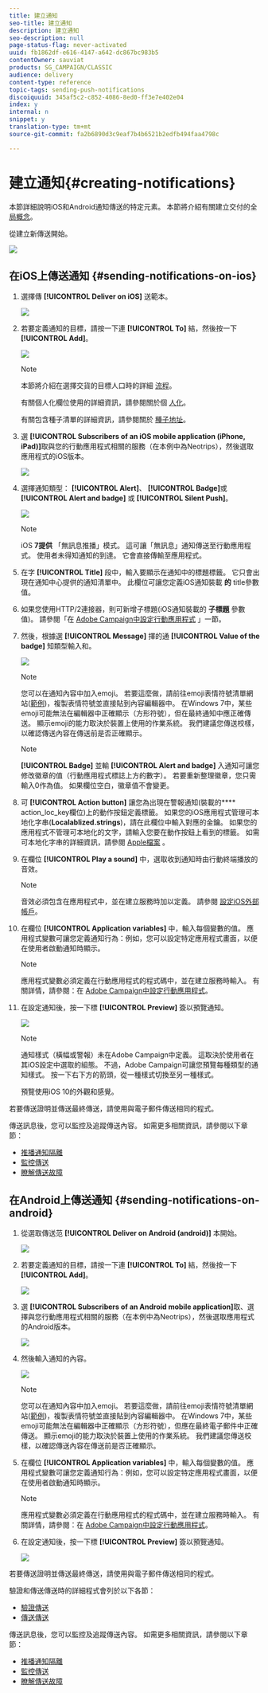 ```yaml
---
title: 建立通知
seo-title: 建立通知
description: 建立通知
seo-description: null
page-status-flag: never-activated
uuid: fb1862df-e616-4147-a642-dc867bc983b5
contentOwner: sauviat
products: SG_CAMPAIGN/CLASSIC
audience: delivery
content-type: reference
topic-tags: sending-push-notifications
discoiquuid: 345af5c2-c852-4086-8ed0-ff3e7e402e04
index: y
internal: n
snippet: y
translation-type: tm+mt
source-git-commit: fa2b6890d3c9eaf7b4b6521b2edfb494faa4798c

---
```



# 建立通知{#creating-notifications}

本節詳細說明iOS和Android通知傳送的特定元素。 本節將介紹有關建立交付的全 [局概念](../../delivery/using/steps-about-delivery-creation-steps.md)。

從建立新傳送開始。

![](assets/nmac_delivery_1.png)

## 在iOS上傳送通知 {#sending-notifications-on-ios}

1. 選擇傳 **[!UICONTROL Deliver on iOS]** 送範本。

   ![](assets/nmac_delivery_ios_1.png)

1. 若要定義通知的目標，請按一下連 **[!UICONTROL To]** 結，然後按一下 **[!UICONTROL Add]**。

   ![](assets/nmac_delivery_ios_2.png)

   >[!NOTE]
   >
   >本節將介紹在選擇交貨的目標人口時的詳細 [流程](../../delivery/using/steps-defining-the-target-population.md)。
   >
   >有關個人化欄位使用的詳細資訊，請參閱關於個 [人化](../../delivery/using/about-personalization.md)。
   >
   >有關包含種子清單的詳細資訊，請參閱關於 [種子地址](../../delivery/using/about-seed-addresses.md)。

1. 選 **[!UICONTROL Subscribers of an iOS mobile application (iPhone, iPad)]**&#x200B;取與您的行動應用程式相關的服務（在本例中為Neotrips），然後選取應用程式的iOS版本。

   ![](assets/nmac_delivery_ios_3.png)

1. 選擇通知類型： **[!UICONTROL Alert]**、 **[!UICONTROL Badge]**&#x200B;或 **[!UICONTROL Alert and badge]** 或 **[!UICONTROL Silent Push]**。

   ![](assets/nmac_delivery_ios_4.png)

   >[!NOTE]
   >
   >iOS **7提供** 「無訊息推播」模式。 這可讓「無訊息」通知傳送至行動應用程式。 使用者未得知通知的到達。 它會直接傳輸至應用程式。

1. 在字 **[!UICONTROL Title]** 段中，輸入要顯示在通知中的標題標籤。 它只會出現在通知中心提供的通知清單中。 此欄位可讓您定義iOS通知裝載 **的** title參數值。
1. 如果您使用HTTP/2連接器，則可新增子標題(iOS通知裝載的 **子標題** 參數值)。 請參閱「在 [Adobe Campaign中設定行動應用程式](../../delivery/using/configuring-the-mobile-application.md) 」一節。
1. 然後，根據選 **[!UICONTROL Message]** 擇的通 **[!UICONTROL Value of the badge]** 知類型輸入和。

   ![](assets/nmac_delivery_ios_5.png)

   >[!NOTE]
   >
   >您可以在通知內容中加入emoji。 若要這麼做，請前往emoji表情符號清單網站([範例](https://www.utf8-chartable.de/unicode-utf8-table.pl?start=9728))，複製表情符號並直接貼到內容編輯器中。 在Windows 7中，某些emoji可能無法在編輯器中正確顯示（方形符號），但在最終通知中應正確傳送。 顯示emoji的能力取決於裝置上使用的作業系統。 我們建議您傳送校樣，以確認傳送內容在傳送前是否正確顯示。

   >[!NOTE]
   >
   >**[!UICONTROL Badge]** 並輸 **[!UICONTROL Alert and badge]** 入通知可讓您修改徽章的值（行動應用程式標誌上方的數字）。 若要重新整理徽章，您只需輸入0作為值。 如果欄位空白，徽章值不會變更。

1. 可 **[!UICONTROL Action button]** 讓您為出現在警報通知(裝載的&#x200B;**** action_loc_key欄位)上的動作按鈕定義標籤。 如果您的iOS應用程式管理可本地化字串(**Localablized.strings**)，請在此欄位中輸入對應的金鑰。 如果您的應用程式不管理可本地化的文字，請輸入您要在動作按鈕上看到的標籤。 如需可本地化字串的詳細資訊，請參閱 [Apple檔案](https://developer.apple.com/library/content/documentation/NetworkingInternet/Conceptual/RemoteNotificationsPG/CreatingtheNotificationPayload.md#//apple_ref/doc/uid/TP40008194-CH10-SW1) 。
1. 在欄位 **[!UICONTROL Play a sound]** 中，選取收到通知時由行動終端播放的音效。

   >[!NOTE]
   >
   >音效必須包含在應用程式中，並在建立服務時加以定義。 請參閱 [設定iOS外部帳戶](../../delivery/using/configuring-the-mobile-application.md#configuring-external-account-ios)。

1. 在欄位 **[!UICONTROL Application variables]** 中，輸入每個變數的值。 應用程式變數可讓您定義通知行為：例如，您可以設定特定應用程式畫面，以便在使用者啟動通知時顯示。

   >[!NOTE]
   >
   >應用程式變數必須定義在行動應用程式的程式碼中，並在建立服務時輸入。 有關詳情，請參閱：在 [Adobe Campaign中設定行動應用程式](../../delivery/using/configuring-the-mobile-application.md)。

1. 在設定通知後，按一下標 **[!UICONTROL Preview]** 簽以預覽通知。

   ![](assets/nmac_intro_2.png)

   >[!NOTE]
   >
   >通知樣式（橫幅或警報）未在Adobe Campaign中定義。 這取決於使用者在其iOS設定中選取的組態。 不過，Adobe Campaign可讓您預覽每種類型的通知樣式。 按一下右下方的箭頭，從一種樣式切換至另一種樣式。
   >
   >預覽使用iOS 10的外觀和感覺。

若要傳送證明並傳送最終傳送，請使用與電子郵件傳送相同的程式。

傳送訊息後，您可以監控及追蹤傳送內容。 如需更多相關資訊，請參閱以下章節：

* [推播通知隔離](../../delivery/using/understanding-quarantine-management.md#push-notification-quarantines)
* [監控傳送](../../delivery/using/monitoring-a-delivery.md)
* [瞭解傳送故障](../../delivery/using/understanding-delivery-failures.md)

## 在Android上傳送通知 {#sending-notifications-on-android}

1. 從選取傳送范 **[!UICONTROL Deliver on Android (android)]** 本開始。

   ![](assets/nmac_delivery_android_1.png)

1. 若要定義通知的目標，請按一下連 **[!UICONTROL To]** 結，然後按一下 **[!UICONTROL Add]**。

   ![](assets/nmac_delivery_android_2.png)

1. 選 **[!UICONTROL Subscribers of an Android mobile application]**&#x200B;取、選擇與您行動應用程式相關的服務（在本例中為Neotrips），然後選取應用程式的Android版本。

   ![](assets/nmac_delivery_android_3.png)

1. 然後輸入通知的內容。

   ![](assets/nmac_delivery_android_4.png)

   >[!NOTE]
   >
   >您可以在通知內容中加入emoji。 若要這麼做，請前往emoji表情符號清單網站([範例](https://www.utf8-chartable.de/unicode-utf8-table.pl?start=9728))，複製表情符號並直接貼到內容編輯器中。 在Windows 7中，某些emoji可能無法在編輯器中正確顯示（方形符號），但應在最終電子郵件中正確傳送。 顯示emoji的能力取決於裝置上使用的作業系統。 我們建議您傳送校樣，以確認傳送內容在傳送前是否正確顯示。

1. 在欄位 **[!UICONTROL Application variables]** 中，輸入每個變數的值。 應用程式變數可讓您定義通知行為：例如，您可以設定特定應用程式畫面，以便在使用者啟動通知時顯示。

   >[!NOTE]
   >
   >應用程式變數必須定義在行動應用程式的程式碼中，並在建立服務時輸入。 有關詳情，請參閱：在 [Adobe Campaign中設定行動應用程式](../../delivery/using/configuring-the-mobile-application.md)。

1. 在設定通知後，按一下標 **[!UICONTROL Preview]** 簽以預覽通知。

   ![](assets/nmac_intro_1.png)

若要傳送證明並傳送最終傳送，請使用與電子郵件傳送相同的程式。

驗證和傳送傳送時的詳細程式會列於以下各節：

* [驗證傳送](../../delivery/using/steps-validating-the-delivery.md)
* [傳送傳送](../../delivery/using/steps-sending-the-delivery.md)

傳送訊息後，您可以監控及追蹤傳送內容。 如需更多相關資訊，請參閱以下章節：

* [推播通知隔離](../../delivery/using/understanding-quarantine-management.md#push-notification-quarantines)
* [監控傳送](../../delivery/using/monitoring-a-delivery.md)
* [瞭解傳送故障](../../delivery/using/understanding-delivery-failures.md)
